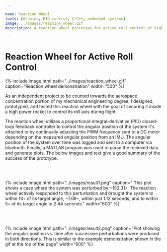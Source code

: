 ```yaml
---

name: Reaction Wheel
tools: [Arduino, PID control, C/C++, emdedded systems]
image: ../images/reaction_wheel.gif
description: A reaction wheel prototype for active roll control of high-power rockets

---
```


# Reaction Wheel for Active Roll Control

{% include image.html path="../images/reaction_wheel.gif" 
caption="Reaction wheel demonstration"
width="500"
%}

As an independent project to be counted towards the aerospace concentration portion of my mechanical engineering degree,
I designed, prototyped, and tested this reaction wheel with the goal of securing it inside a high power rocket to
control its roll axis during flight.

The reaction wheel utilizes a proportional-integral-derivative (PID) closed-loop feedback controller to control
the angular position of the system it's attached to by continually adjusting the PWM frequency sent to a DC motor depending
on the measured angular position from an IMU. The angular position of the system over time was logged and sent to a computer
via bluetooth. Finally, a MATLAB program was used to parse the recieved data and generate plots. The below images and text
give a good summary of the success of the prototype.

<br>
<br>

{% include image.html path="../images/result1.png" 
caption=" This plot shows a case where the system
was perturbed by −152.31◦. The reaction wheel actively
responded to this perturbation and brought the system to
within 10◦ of its target angle, −7.69◦, within just 1.12 seconds,
and to within 5◦ of its target angle in 2.44 seconds."
width="600"
%}

<br>
<br>

{% include image.html path="../images/result2.png"
caption="Plot showing the angular position vs. time after
successive perturbations were produced in both directions.
This is similar to the example demonstration shown in the
gif at the top of the page"
width="600"
%}
